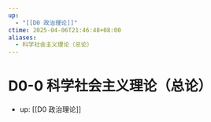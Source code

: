 ```yaml
---
up:
  - "[[D0 政治理论]]"
ctime: 2025-04-06T21:46:48+08:00
aliases:
  - 科学社会主义理论（总论）
---
```


# D0-0 科学社会主义理论（总论）

- up: [[D0 政治理论]]
